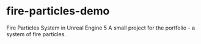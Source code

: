 # fire-particles-demo
Fire Particles System in Unreal Engine 5
A small project for the portfolio - a system of fire particles.

